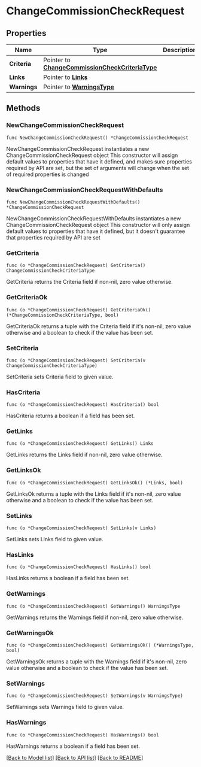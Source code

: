 # ChangeCommissionCheckRequest

## Properties

Name | Type | Description | Notes
------------ | ------------- | ------------- | -------------
**Criteria** | Pointer to [**ChangeCommissionCheckCriteriaType**](ChangeCommissionCheckCriteriaType.md) |  | [optional] 
**Links** | Pointer to [**Links**](Links.md) |  | [optional] 
**Warnings** | Pointer to [**WarningsType**](WarningsType.md) |  | [optional] 

## Methods

### NewChangeCommissionCheckRequest

`func NewChangeCommissionCheckRequest() *ChangeCommissionCheckRequest`

NewChangeCommissionCheckRequest instantiates a new ChangeCommissionCheckRequest object
This constructor will assign default values to properties that have it defined,
and makes sure properties required by API are set, but the set of arguments
will change when the set of required properties is changed

### NewChangeCommissionCheckRequestWithDefaults

`func NewChangeCommissionCheckRequestWithDefaults() *ChangeCommissionCheckRequest`

NewChangeCommissionCheckRequestWithDefaults instantiates a new ChangeCommissionCheckRequest object
This constructor will only assign default values to properties that have it defined,
but it doesn't guarantee that properties required by API are set

### GetCriteria

`func (o *ChangeCommissionCheckRequest) GetCriteria() ChangeCommissionCheckCriteriaType`

GetCriteria returns the Criteria field if non-nil, zero value otherwise.

### GetCriteriaOk

`func (o *ChangeCommissionCheckRequest) GetCriteriaOk() (*ChangeCommissionCheckCriteriaType, bool)`

GetCriteriaOk returns a tuple with the Criteria field if it's non-nil, zero value otherwise
and a boolean to check if the value has been set.

### SetCriteria

`func (o *ChangeCommissionCheckRequest) SetCriteria(v ChangeCommissionCheckCriteriaType)`

SetCriteria sets Criteria field to given value.

### HasCriteria

`func (o *ChangeCommissionCheckRequest) HasCriteria() bool`

HasCriteria returns a boolean if a field has been set.

### GetLinks

`func (o *ChangeCommissionCheckRequest) GetLinks() Links`

GetLinks returns the Links field if non-nil, zero value otherwise.

### GetLinksOk

`func (o *ChangeCommissionCheckRequest) GetLinksOk() (*Links, bool)`

GetLinksOk returns a tuple with the Links field if it's non-nil, zero value otherwise
and a boolean to check if the value has been set.

### SetLinks

`func (o *ChangeCommissionCheckRequest) SetLinks(v Links)`

SetLinks sets Links field to given value.

### HasLinks

`func (o *ChangeCommissionCheckRequest) HasLinks() bool`

HasLinks returns a boolean if a field has been set.

### GetWarnings

`func (o *ChangeCommissionCheckRequest) GetWarnings() WarningsType`

GetWarnings returns the Warnings field if non-nil, zero value otherwise.

### GetWarningsOk

`func (o *ChangeCommissionCheckRequest) GetWarningsOk() (*WarningsType, bool)`

GetWarningsOk returns a tuple with the Warnings field if it's non-nil, zero value otherwise
and a boolean to check if the value has been set.

### SetWarnings

`func (o *ChangeCommissionCheckRequest) SetWarnings(v WarningsType)`

SetWarnings sets Warnings field to given value.

### HasWarnings

`func (o *ChangeCommissionCheckRequest) HasWarnings() bool`

HasWarnings returns a boolean if a field has been set.


[[Back to Model list]](../README.md#documentation-for-models) [[Back to API list]](../README.md#documentation-for-api-endpoints) [[Back to README]](../README.md)


